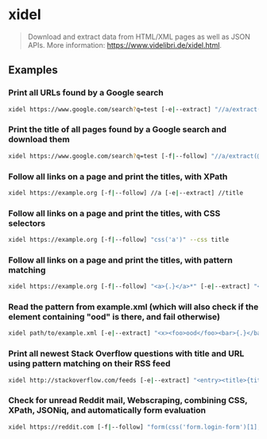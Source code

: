# xidel

> Download and extract data from HTML/XML pages as well as JSON APIs. More information: <https://www.videlibri.de/xidel.html>.

## Examples

### Print all URLs found by a Google search

```bash
xidel https://www.google.com/search?q=test [-e|--extract] "//a/extract(@href, 'url[?]q=([^&]+)&', 1)[. != '']"
```

### Print the title of all pages found by a Google search and download them

```bash
xidel https://www.google.com/search?q=test [-f|--follow] "//a/extract(@href, 'url[?]q=([^&]+)&', 1)[. != '']" [-e|--extract] //title --download '{$host}/'
```

### Follow all links on a page and print the titles, with XPath

```bash
xidel https://example.org [-f|--follow] //a [-e|--extract] //title
```

### Follow all links on a page and print the titles, with CSS selectors

```bash
xidel https://example.org [-f|--follow] "css('a')" --css title
```

### Follow all links on a page and print the titles, with pattern matching

```bash
xidel https://example.org [-f|--follow] "<a>{.}</a>*" [-e|--extract] "<title>{.}</title>"
```

### Read the pattern from example.xml (which will also check if the element containing "ood" is there, and fail otherwise)

```bash
xidel path/to/example.xml [-e|--extract] "<x><foo>ood</foo><bar>{.}</bar></x>"
```

### Print all newest Stack Overflow questions with title and URL using pattern matching on their RSS feed

```bash
xidel http://stackoverflow.com/feeds [-e|--extract] "<entry><title>{title:=.}</title><link>{uri:=@href}</link></entry>+"
```

### Check for unread Reddit mail, Webscraping, combining CSS, XPath, JSONiq, and automatically form evaluation

```bash
xidel https://reddit.com [-f|--follow] "form(css('form.login-form')[1], {'user': '$your_username', 'passwd': '$your_password'})" [-e|--extract] "css('#mail')/@title"
```
